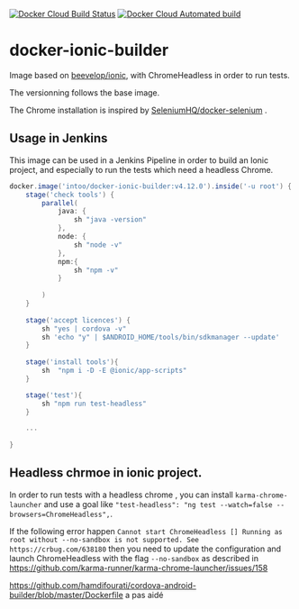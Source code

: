 [![Docker Cloud Build Status](https://img.shields.io/docker/cloud/build/intoo/docker-ionic-builder.svg)](https://hub.docker.com/r/intoo/docker-ionic-builder/builds)
[![Docker Cloud Automated build](https://img.shields.io/docker/cloud/automated/intoo/docker-ionic-builder.svg)](https://hub.docker.com/r/intoo/docker-ionic-builder/builds)

# docker-ionic-builder

Image based on [beevelop/ionic](https://hub.docker.com/r/beevelop/ionic/), with ChromeHeadless in order to run tests. 

The versionning follows the base image.

The Chrome installation is inspired by [SeleniumHQ/docker-selenium](https://github.com/SeleniumHQ/docker-selenium) . 

## Usage in Jenkins

This image can be used in a Jenkins Pipeline in order to build  an Ionic project, and especially to run the tests which need a headless Chrome.

```groovy
docker.image('intoo/docker-ionic-builder:v4.12.0').inside('-u root') {
    stage('check tools') {
        parallel(
            java: {
                sh "java -version"
            },
            node: {
                sh "node -v"
            },
            npm:{
                sh "npm -v"
            }
            
        )
    }
    
    stage('accept licences') {
        sh "yes | cordova -v"
        sh 'echo "y" | $ANDROID_HOME/tools/bin/sdkmanager --update'
    }
    
    stage('install tools'){
        sh  "npm i -D -E @ionic/app-scripts"
    }

    stage('test'){
        sh "npm run test-headless"
    }

    ...
     
}
```


## Headless chrmoe in ionic project. 

In order to run tests with a headless chrome , you can install `karma-chrome-launcher` and use a goal like `"test-headless": "ng test --watch=false --browsers=ChromeHeadless",`.

If the following error happen `Cannot start ChromeHeadless [] Running as root without --no-sandbox is not supported. See https://crbug.com/638180` then you need to update the configuration and launch ChromeHeadless with the flag `--no-sandbox` as described in https://github.com/karma-runner/karma-chrome-launcher/issues/158




https://github.com/hamdifourati/cordova-android-builder/blob/master/Dockerfile a pas aidé